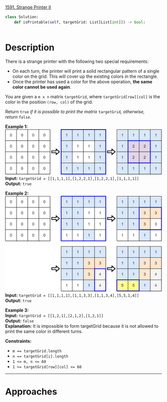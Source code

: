 [1591. Strange Printer II](https://leetcode.com/problems/strange-printer-ii/)

```python
class Solution:
    def isPrintable(self, targetGrid: List[List[int]]) -> bool:
        
```

# Description

There is a strange printer with the following two special requirements:

- On each turn, the printer will print a solid rectangular pattern of a single color on the grid. This will cover up the existing colors in the rectangle.
- Once the printer has used a color for the above operation, **the same color cannot be used again**.

You are given a `m x n` matrix `targetGrid`, where `targetGrid[row][col]` is the color in the position `(row, col)` of the grid.

Return `true` _if it is possible to print the matrix_ `targetGrid`_,_ _otherwise, return_ `false`.

**Example 1:**  
![](!assets/attachments/Pasted%20image%2020240419231051.png)  
**Input:** `targetGrid = [[1,1,1,1],[1,2,2,1],[1,2,2,1],[1,1,1,1]]`  
**Output:** `true`  

**Example 2:**  
![](!assets/attachments/Pasted%20image%2020240419231102.png)  
**Input:** `targetGrid = [[1,1,1,1],[1,1,3,3],[1,1,3,4],[5,5,1,4]]`  
**Output:** `true`  

**Example 3:**  
**Input:** `targetGrid = [[1,2,1],[2,1,2],[1,2,1]]`  
**Output:** `false`  
**Explanation:** It is impossible to form targetGrid because it is not allowed to print the same color in different turns.

**Constraints:**
- `m == targetGrid.length`
- `n == targetGrid[i].length`
- `1 <= m, n <= 60`
- `1 <= targetGrid[row][col] <= 60`

---


# Approaches



